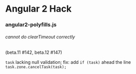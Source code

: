 # Angular 2 Hack

### angular2-polyfills.js

###### cannot do clearTimeout correctly

(beta.11 #142, beta.12 #147)

`task` lacking null validation; fix: add `if (task)` ahead the line `task.zone.cancelTask(task);`
